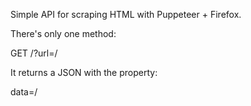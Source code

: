 Simple API for scraping HTML with Puppeteer + Firefox.


There's only one method: 

GET /?url=/<url>


It returns a JSON with the property: 

data=/<websiteHtml>
